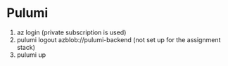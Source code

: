 # Pulumi

1. az login (private subscription is used)
2. pulumi logout azblob://pulumi-backend (not set up for the assignment stack) 
3. pulumi up